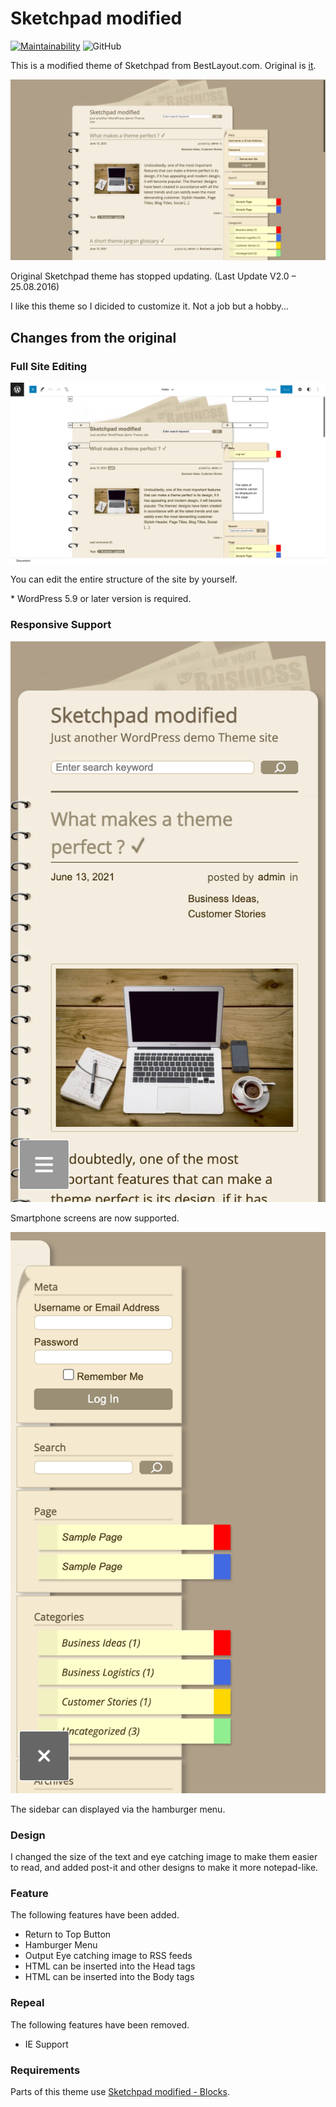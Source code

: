 # Sketchpad modified

[![Maintainability](https://api.codeclimate.com/v1/badges/69c47e077dda30f4bfe8/maintainability)](https://codeclimate.com/github/Angelmaneuver/sketchpad-modified/maintainability) ![GitHub](https://img.shields.io/github/license/angelmaneuver/sketchpad-modified)

This is a modified theme of Sketchpad from BestLayout.com. Original is [it](https://bestweblayout.com/products/sketchpad/).

![Screen Shot](./assets/images/screenshot%20-%20View.webp)

Original Sketchpad theme has stopped updating. (Last Update V2.0 – 25.08.2016)

I like this theme so I dicided to customize it. Not a job but a hobby...

## Changes from the original
### Full Site Editing

![FSE Screen Shot](./assets/images/screenshot%20-%20FSE.webp)

You can edit the entire structure of the site by yourself.

\* WordPress 5.9 or later version is required.

### Responsive Support

![Responsive Screen Shot](./assets/images/screenshot%20-%20responsive1.webp)

Smartphone screens are now supported.

![Responsive with Sidebar Screen Shot](./assets/images/screenshot%20-%20responsive2.webp)

The sidebar can displayed via the hamburger menu.

### Design

I changed the size of the text and eye catching image to make them easier to read, and added post-it and other designs to make it more notepad-like.

### Feature

The following features have been added.

 - Return to Top Button
 - Hamburger Menu
 - Output Eye catching image to RSS feeds
 - HTML can be inserted into the Head tags
 - HTML can be inserted into the Body tags

### Repeal

The following features have been removed.

 - IE Support

### Requirements

Parts of this theme use [Sketchpad modified - Blocks](https://github.com/Angelmaneuver/sketchpad-modified-blocks#readme).
